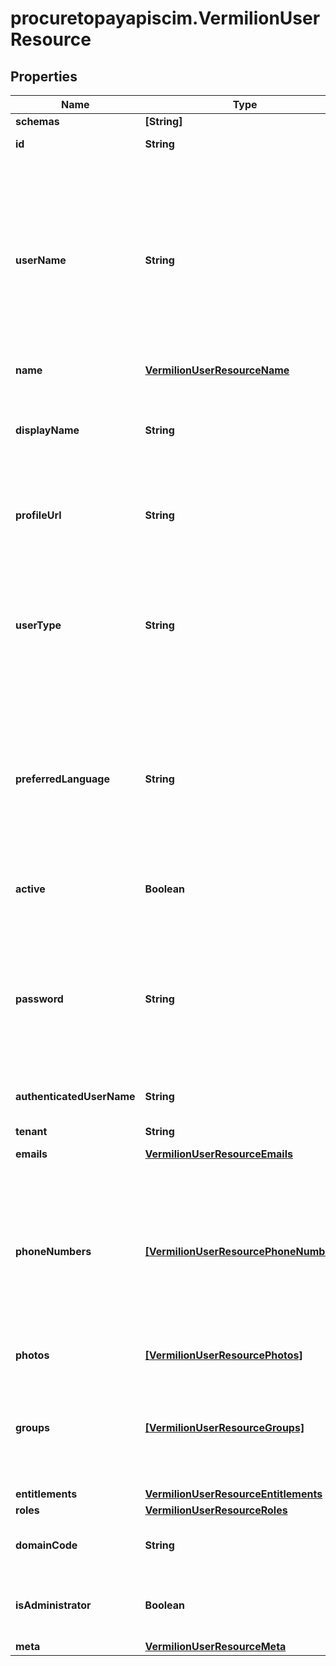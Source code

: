 # procuretopayapiscim.VermilionUserResource

## Properties

Name | Type | Description | Notes
------------ | ------------- | ------------- | -------------
**schemas** | **[String]** |  | [optional] 
**id** | **String** |  | [optional] [readonly] 
**userName** | **String** | A service provider&#39;s unique identifier for the user, typically used by the user to directly authenticate to the service provider. Each User MUST include a non-empty userName value. This identifier MUST be unique across the service provider&#39;s entire set of Users. | [readonly] 
**name** | [**VermilionUserResourceName**](VermilionUserResourceName.md) |  | [optional] 
**displayName** | **String** | The name of the User, suitable for display to end-users. The name SHOULD be the full name of the User being described, if known. | [optional] 
**profileUrl** | **String** | A fully qualified URL pointing to a page\\nrepresenting the User&#39;s online profile. | [optional] 
**userType** | **String** | Used to identify the relationship between the organization and the user. Typical values used might be &#39;Contractor&#39;, &#39;Employee&#39;, &#39;Intern&#39;, &#39;Temp&#39;, &#39;External&#39;, and &#39;Unknown&#39;, but any value may be used. | [optional] 
**preferredLanguage** | **String** | Indicates the User&#39;s preferred written or spoken language.  Generally used for selecting a localized user interface; e.g., &#39;en_US&#39; specifies the language English and country | [optional] 
**active** | **Boolean** | A Boolean value indicating the User&#39;s administrative status. | [optional] 
**password** | **String** | The User&#39;s cleartext password. This attribute is intended to be used as a means to specify an initial password when creating a new User or to reset an existing User&#39;s password. | [optional] 
**authenticatedUserName** | **String** | The authenticated user name of the user | [optional] 
**tenant** | **String** | The tenant this user is in | [optional] 
**emails** | [**VermilionUserResourceEmails**](VermilionUserResourceEmails.md) |  | [optional] 
**phoneNumbers** | [**[VermilionUserResourcePhoneNumbers]**](VermilionUserResourcePhoneNumbers.md) | Phone numbers for the User. The value SHOULD be canonicalized by the service provider according to the format specified in RFC 3966, e.g., &#39;tel:+1-201-555-0123&#39;. Canonical type values of &#39;work&#39;, &#39;home&#39;, &#39;mobile&#39;, &#39;fax&#39;, &#39;pager&#39; | [optional] 
**photos** | [**[VermilionUserResourcePhotos]**](VermilionUserResourcePhotos.md) | URLs of photos of the User. | [optional] 
**groups** | [**[VermilionUserResourceGroups]**](VermilionUserResourceGroups.md) | A list of groups to which the user belongs, either through direct membership, through nested groups, or dynamically calculated. | [optional] 
**entitlements** | [**VermilionUserResourceEntitlements**](VermilionUserResourceEntitlements.md) |  | [optional] 
**roles** | [**VermilionUserResourceRoles**](VermilionUserResourceRoles.md) |  | [optional] 
**domainCode** | **String** | Domain code of Enterprise Hosting pod in which user resides. REQUIRED. | 
**isAdministrator** | **Boolean** | Whether the user can perform maintenance on other users. REQUIRED. | 
**meta** | [**VermilionUserResourceMeta**](VermilionUserResourceMeta.md) |  | [optional] 


